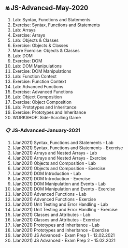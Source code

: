 ## :on: JS-Advanced-May-2020
01. Lab: Syntax, Functions and Statements
02. Exercise: Syntax, Functions and Statements
03. Lab: Arrays
04. Exercise: Arrays
05. Lab: Objects & Classes
06. Exercise: Objects & Classes
07. More Exercise: Objects & Classes
08. Lab: DOM
09. Exercise: DOM
10. Lab: DOM Manipulations
11. Exercise: DOM Manipulations
12. Lab: Function Context
13. Exercise: Function Context
14. Lab: Advanced Functions
15. Exercise: Advanced Functions
16. Lab: Object Composition
17. Exercise: Object Composition
18. Lab: Prototypes and Inheritance
19. Exercise: Prototypes and Inheritance
20. WORKSHOP: Side-Scrolling Game

### :clipboard: JS-Advanced-January-2021
01. (Jan2021) Syntax, Functions and Statements - Lab
02. (Jan2021) Syntax, Functions and Statements - Exercise
03. (Jan2021) Arrays and Nested Arrays - Lab
04. (Jan2021) Arrays and Nested Arrays - Exercise
05. (Jan2021) Objects and Composition - Lab
06. (Jan2021) Objects and Composition - Exercise
07. (Jan2021) DOM Introduction - Lab
08. (Jan2021) DOM Introduction - Exercise
09. (Jan2021) DOM Manipulation and Events - Lab
10. (Jan2021) DOM Manipulation and Events - Exercise
11. (Jan2021) Advanced Functions - Lab
12. (Jan2021) Advanced Functions - Exercise
13. (Jan2021) Unit Testing and Error Handling - Lab
14. (Jan2021) Unit Testing and Error Handling - Exercise
15. (Jan2021) Classes and Attributes - Lab
16. (Jan2021) Classes and Attributes - Exercise
17. (Jan2021) Prototypes and Inheritance - Lab
18. (Jan2021) Prototypes and Inheritance - Exercise
19. (Jan2021) JS Advanced - Exam Prep 1 - 12.02.2021
20. (Jan2021) JS Advanced - Exam Prep 2 - 15.02.2021
